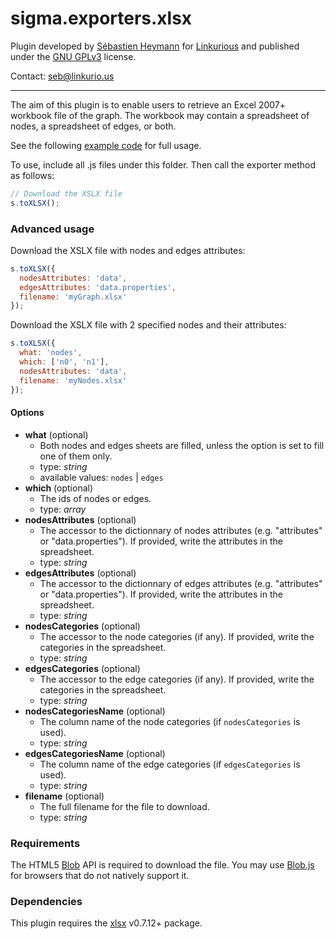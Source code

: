 sigma.exporters.xlsx
=====================

Plugin developed by [Sébastien Heymann](https://github.com/sheymann) for [Linkurious](https://github.com/Linkurious) and published under the [GNU GPLv3](LICENSE) license.

Contact: seb@linkurio.us

---

The aim of this plugin is to enable users to retrieve an Excel 2007+ workbook file of the graph. The workbook may contain a spreadsheet of nodes, a spreadsheet of edges, or both.

See the following [example code](../../examples/plugin-exporters-xlsx.html) for full usage.

To use, include all .js files under this folder. Then call the exporter method as follows:

````javascript
// Download the XSLX file
s.toXLSX();
````

### Advanced usage

Download the XSLX file with nodes and edges attributes:

````javascript
s.toXLSX({
  nodesAttributes: 'data',
  edgesAttributes: 'data.properties',
  filename: 'myGraph.xlsx'
});
````

Download the XSLX file with 2 specified nodes and their attributes:

````javascript
s.toXLSX({
  what: 'nodes',
  which: ['n0', 'n1'],
  nodesAttributes: 'data',
  filename: 'myNodes.xlsx'
});
````

#### Options

 * **what** (optional)
   * Both nodes and edges sheets are filled, unless the option is set to fill one of them only.
   * type: *string*
   * available values: `nodes` | `edges`
 * **which** (optional)
   * The ids of nodes or edges.
   * type: *array*
 * **nodesAttributes** (optional)
   * The accessor to the dictionnary of nodes attributes (e.g. "attributes" or "data.properties"). If provided, write the attributes in the spreadsheet.
   * type: *string*
 * **edgesAttributes** (optional)
   * The accessor to the dictionnary of edges attributes (e.g. "attributes" or "data.properties"). If provided, write the attributes in the spreadsheet.
   * type: *string*
 * **nodesCategories** (optional)
   * The accessor to the node categories (if any). If provided, write the categories in the spreadsheet.
   * type: *string*
 * **edgesCategories** (optional)
   * The accessor to the edge categories (if any). If provided, write the categories in the spreadsheet.
   * type: *string*
 * **nodesCategoriesName** (optional)
   * The column name of the node categories (if `nodesCategories` is used).
   * type: *string*
 * **edgesCategoriesName** (optional)
   * The column name of the edge categories (if `edgesCategories` is used).
   * type: *string*
 * **filename** (optional)
   * The full filename for the file to download.
   * type: *string*

### Requirements

The HTML5 [Blob](https://developer.mozilla.org/en-US/docs/Web/API/Blob) API is required to download the file. You may use [Blob.js](https://github.com/eligrey/Blob.js/) for browsers that do not natively support it.

### Dependencies

This plugin requires the [xlsx](https://www.npmjs.com/package/xlsx) v0.7.12+ package.
